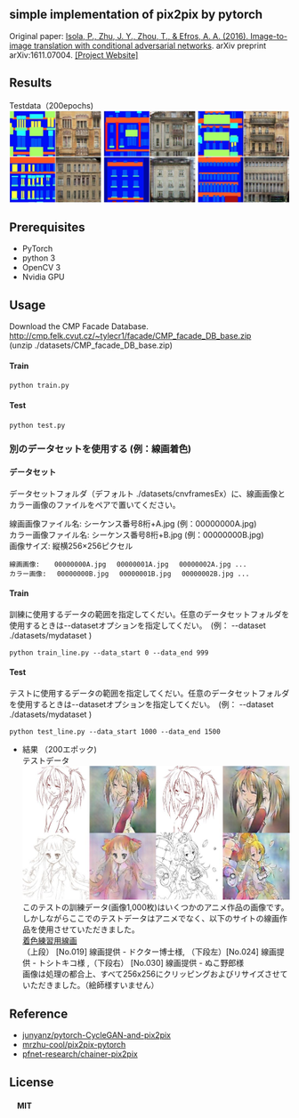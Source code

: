 ## simple implementation of pix2pix by pytorch

Original paper: [Isola, P., Zhu, J. Y., Zhou, T., & Efros, A. A. (2016). Image-to-image translation with conditional adversarial networks](https://arxiv.org/pdf/1611.07004v1.pdf). arXiv preprint arXiv:1611.07004.   [[Project Website]](https://phillipi.github.io/pix2pix/)


## Results  
Testdata（200epochs)
![代替テキスト](./fig/facadetestresult.jpg)



## Prerequisites
* PyTorch
* python 3
* OpenCV 3
* Nvidia GPU


## Usage

Download the CMP Facade Database.  
 http://cmp.felk.cvut.cz/~tylecr1/facade/CMP_facade_DB_base.zip  
(unzip ./datasets/CMP_facade_DB_base.zip)


#### Train
```
python train.py
```

#### Test
 ```
 python test.py
 ```




### 別のデータセットを使用する (例：線画着色)

#### データセット  
   データセットフォルダ（デフォルト ./datasets/cnvframesEx）に、線画画像とカラー画像のファイルをペアで置いてください。


  線画画像ファイル名: シーケンス番号8桁+A.jpg  (例：00000000A.jpg)  
  カラー画像ファイル名: シーケンス番号8桁+B.jpg  (例：00000000B.jpg)  
  画像サイズ:  縦横256×256ピクセル
  ```
  線画画像:  　00000000A.jpg 　00000001A.jpg 　00000002A.jpg ...  
カラー画像: 　00000000B.jpg 　00000001B.jpg 　00000002B.jpg ...
  ```  

#### Train
訓練に使用するデータの範囲を指定してくだい。任意のデータセットフォルダを使用するときは--datasetオプションを指定してくだい。　(例： --dataset ./datasets/mydataset )
```
python train_line.py --data_start 0 --data_end 999
```
#### Test
テストに使用するデータの範囲を指定してくだい。任意のデータセットフォルダを使用するときは--datasetオプションを指定してくだい。　(例： --dataset ./datasets/mydataset )
```
python test_line.py --data_start 1000 --data_end 1500
```
* 結果 （200エポック)  
テストデータ
   ![代替テキスト](./fig/colorize.jpg)
   このテストの訓練データ(画像1,000枚)はいくつかのアニメ作品の画像です。しかしながらここでのテストデータはアニメでなく、以下のサイトの線画作品を使用させていただきました。  
   [着色練習用線画](http://iradukai.com/nurie2.htm)  
   （上段） [No.019] 線画提供 - ドクター博士様,	（下段左）[No.024] 線画提供 - トシトキコ様 ,（下段右）	[No.030] 線画提供 - ぬこ野郎様  
   画像は処理の都合上、すべて256x256にクリッピングおよびリサイズさせていただきました。（絵師様すいません）

## Reference
* [junyanz/pytorch-CycleGAN-and-pix2pix](https://github.com/junyanz/pytorch-CycleGAN-and-pix2pix)
* [mrzhu-cool/pix2pix-pytorch](https://github.com/mrzhu-cool/pix2pix-pytorch)  
* [pfnet-research/chainer-pix2pix](https://github.com/pfnet-research/chainer-pix2pix)

## License
#### 　MIT

<!--
## ブログ
* http://eiji-kb.hatenablog.com/entry/2017/
-->
